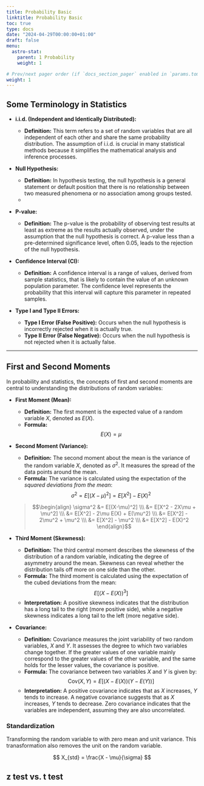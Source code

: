 ```yaml
---
title: Probability Basic
linktitle: Probability Basic
toc: true
type: docs
date: "2024-04-29T00:00:00+01:00"
draft: false
menu:
  astro-stat:
    parent: 1 Probability
    weight: 1

# Prev/next pager order (if `docs_section_pager` enabled in `params.toml`)
weight: 1
---
```


## Some Terminology in Statistics

- **i.i.d. (Independent and Identically Distributed):**
  - **Definition:** This term refers to a set of random variables that are all independent of each other and share the same probability distribution. The assumption of i.i.d. is crucial in many statistical methods because it simplifies the mathematical analysis and inference processes.

- **Null Hypothesis:**
  - **Definition:** In hypothesis testing, the null hypothesis is a general statement or default position that there is no relationship between two measured phenomena or no association among groups tested.
  - 
- **P-value:**
  - **Definition:** The p-value is the probability of observing test results at least as extreme as the results actually observed, under the assumption that the null hypothesis is correct. A p-value less than a pre-determined significance level, often 0.05, leads to the rejection of the null hypothesis.
  
- **Confidence Interval (CI):**
  - **Definition:** A confidence interval is a range of values, derived from sample statistics, that is likely to contain the value of an unknown population parameter. The confidence level represents the probability that this interval will capture this parameter in repeated samples.
  
- **Type I and Type II Errors:**
  - **Type I Error (False Positive):** Occurs when the null hypothesis is incorrectly rejected when it is actually true.
  - **Type II Error (False Negative):** Occurs when the null hypothesis is not rejected when it is actually false.


---

## First and Second Moments

In probability and statistics, the concepts of first and second moments are central to understanding the distributions of random variables:

- **First Moment (Mean):**
  - **Definition:** The first moment is the expected value of a random variable $X$, denoted as $E(X)$.
  - **Formula:** 
    $$E(X) = \mu$$

- **Second Moment (Variance):**
  - **Definition:** The second moment about the mean is the variance of the random variable $X$, denoted as $\sigma^2$. It measures the spread of the data points around the mean.
  - **Formula:** The variance is calculated using the expectation of the *squared deviations from the mean*:
    $$
    \sigma^2 = E[(X-\mu)^2] = E[X^2] - E(X)^2
    $$
  > $$\begin{align}
      \sigma^2 &= E[(X-\mu)^2] \\\
              &= E[X^2 - 2X\mu + \mu^2] \\\
              &= E[X^2] - 2\mu E(X) + E(\mu^2) \\\
              &= E[X^2] - 2\mu^2 + \mu^2 \\\
              &= E[X^2] - \mu^2 \\\
              &= E[X^2] - E(X)^2
  \end{align}$$

- **Third Moment (Skewness):**
  - **Definition:** The third central moment describes the skewness of the distribution of a random variable, indicating the degree of asymmetry around the mean. Skewness can reveal whether the distribution tails off more on one side than the other.
  - **Formula:** The third moment is calculated using the expectation of the cubed deviations from the mean:
    $$
    E[(X - E(X))^3]
    $$
  - **Interpretation:** A positive skewness indicates that the distribution has a long tail to the right (more positive side), while a negative skewness indicates a long tail to the left (more negative side).

- **Covariance:**
  - **Definition:** Covariance measures the joint variability of two random variables, $X$ and $Y$. It assesses the degree to which two variables change together. If the greater values of one variable mainly correspond to the greater values of the other variable, and the same holds for the lesser values, the covariance is positive.
  - **Formula:** The covariance between two variables $X$ and $Y$ is given by:
    $$
    \text{Cov}(X, Y) = E[(X - E(X))(Y - E(Y))]
    $$
  - **Interpretation:** A positive covariance indicates that as $X$ increases, $Y$ tends to increase. A negative covariance suggests that as $X$ increases, $Y$ tends to decrease. Zero covariance indicates that the variables are independent, assuming they are also uncorrelated.


### Standardization

Transforming the random variable to with zero mean and unit variance. This tranasformation also removes the unit on the random variable.

$$
X_{std} = \frac{X - \mu}{\sigma}
$$

## z test vs. t test 
